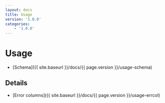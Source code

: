 ```yaml
---
layout: docs
title: Usage
version: '1.0.0'
categories:
    - '1.0.0'
---
```

Usage
=====

* [Schema]({{ site.baseurl }}/docs/{{ page.version }}/usage-schema)

Details
-------

* [Error columns]({{ site.baseurl }}/docs/{{ page.version }}/usage-errcol)
